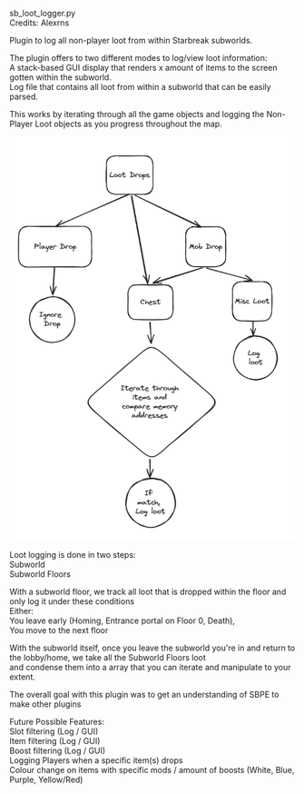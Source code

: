 sb_loot_logger.py  
Credits: Alexrns    

Plugin to log all non-player loot from within Starbreak subworlds.  

The plugin offers to two different modes to log/view loot information:  
A stack-based GUI display that renders x amount of items to the screen gotten within the subworld.  
Log file that contains all loot from within a subworld that can be easily parsed.  


This works by iterating through all the game objects and logging the Non-Player Loot objects as you progress throughout the map.

![Loot State Diagram](loot_state_diagram.png)

Loot logging is done in two steps:  
Subworld  
Subworld Floors

With a subworld floor, we track all loot that is dropped within the floor and only log it under these conditions  
Either:  
    You leave early (Homing, Entrance portal on Floor 0, Death),  
    You move to the next floor  

With the subworld itself, once you leave the subworld you're in and return to the lobby/home, we take all the Subworld Floors loot  
and condense them into a array that you can iterate and manipulate to your extent.  

The overall goal with this plugin was to get an understanding of SBPE to make other plugins

Future Possible Features:  
Slot filtering  (Log / GUI)  
Item filtering  (Log / GUI)  
Boost filtering (Log / GUI)  
Logging Players when a specific item(s) drops  
Colour change on items with specific mods / amount of boosts (White, Blue, Purple, Yellow/Red)  
